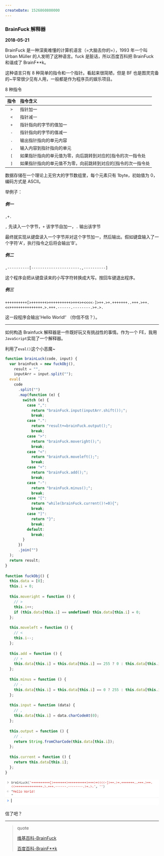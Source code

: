```yaml
---
createDate: 1526860800000
---
```


### BrainFuck 解释器

**2018-05-21**

BrainFuck 是一种深奥难懂的计算机语言（=大脑去你的=），1993 年一个叫 Urban Müller 的人发明了这种语言。fuck 是脏话，所以百度百科把 BrainFuck 和谐成了 BrainF\*\*k。

这种语言只有 8 种简单的指令和一个指针。看起来很简陋，但是 BF 也是图灵完备的~平常很少见有人用，一般都是作为程序员的娱乐项目。

8 种指令

| 指令 | 指令含义                                                      |
| :--: | :------------------------------------------------------------ |
| `>`  | 指针加一                                                      |
| `<`  | 指针减一                                                      |
| `+`  | 指针指向的字节的值加一                                        |
| `-`  | 指针指向的字节的值减一                                        |
| `.`  | 输出指针指向的单元内容                                        |
| `,`  | 输入内容到指针指向的单元                                      |
| `[`  | 如果指针指向的单元值为零，向后跳转到对应的]指令的次一指令处   |
| `]`  | 如果指针指向的单元值不为零，向前跳转到对应的[指令的次一指令处 |

数据存储在一个理论上无穷大的字节数组里，每个元素只有 1byte，初始值为 0，编码方式是 ASCII。

举例子：

##### 例一

```
,+.
```

`,` 先读入一个字节，`+` 该字节自加一，`.` 输出该字节

最终就实现从键盘读入一个字节并对这个字节加一，然后输出。假如键盘输入了一个字符'A'，执行指令之后将会输出'B'。

##### 例二

```
,----------[----------------------.,----------]
```

这个程序会把从键盘读来的小写字符转换成大写。按回车键退出程序。

##### 例三

```
++++++++++[>+++++++>++++++++++>+++>+<<<<-]>++.>+.+++++++..+++.>++.<<+++++++++++++++.>.+++.------.--------.>+.>.
```

这一段程序会输出'Hello World!' （你信不信？）。

---

如何构造 Brainfuck 解释器是一件既好玩又有挑战性的事情。作为一个 FE，我用`JavaScript`实现了一个解释器。

利用了`eval()`这个小恶魔~

```js
function brainLuck(code, input) {
  var brainFuck = new fuckObj(),
    result = "",
    inputArr = input.split("");
  eval(
    code
      .split("")
      .map(function (e) {
        switch (e) {
          case ",":
            return "brainFuck.input(inputArr.shift());";
            break;
          case ".":
            return "result+=brainFuck.output();";
            break;
          case ">":
            return "brainFuck.moveright();";
            break;
          case "<":
            return "brainFuck.moveleft();";
            break;
          case "+":
            return "brainFuck.add();";
            break;
          case "-":
            return "brainFuck.minus();";
            break;
          case "[":
            return "while(brainFuck.current()!=0){";
            break;
          case "]":
            return "}";
            break;
          default:
            break;
        }
      })
      .join("")
  );
  return result;
}

function fuckObj() {
  this.data = [0];
  this.i = 0;

  this.moveright = function () {
    // >
    this.i++;
    if (this.data[this.i] == undefined) this.data[this.i] = 0;
  };

  this.moveleft = function () {
    // <
    this.i--;
  };

  this.add = function () {
    // +
    this.data[this.i] = this.data[this.i] == 255 ? 0 : this.data[this.i] + 1;
  };

  this.minus = function () {
    // -
    this.data[this.i] = this.data[this.i] == 0 ? 255 : this.data[this.i] - 1;
  };

  this.input = function (data) {
    // ,
    this.data[this.i] = data.charCodeAt(0);
  };

  this.output = function () {
    // .
    return String.fromCharCode(this.data[this.i]);
  };

  this.current = function () {
    return this.data[this.i];
  };
}
```

<img alt="brainfuck" src="./brainfuck.png">

信了吧？

---

> quote
>
> [维基百科-BrainFuck](https://en.wikipedia.org/wiki/Brainfuck)
>
> [百度百科-BrainF\*\*k](http://baike.baidu.com/link?url=_s021Jslpg08MTCSG8PdygXdUbPQYqaB0EzOaAJOl1FT1r3mFtG4doxsG1KDaWeP0ISV_24yU8-Mk32KeqHQkaMpv9dvw907eKUAkWWZ-OG)
